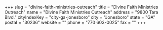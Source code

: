 +++
slug = "divine-faith-ministries-outreach"
title = "Divine Faith Ministries Outreach"
name = "Divine Faith Ministries Outreach"
address = "9800 Tara Blvd."
cityIndexKey = "city-ga-jonesboro"
city = "Jonesboro"
state = "GA"
postal = "30236"
website = ""
phone = "770 603-0025"
fax = ""
+++
